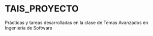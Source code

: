 # TAIS_PROYECTO
Prácticas y tareas desarrolladas en la clase de Temas Avanzados en Ingeniería de Software
